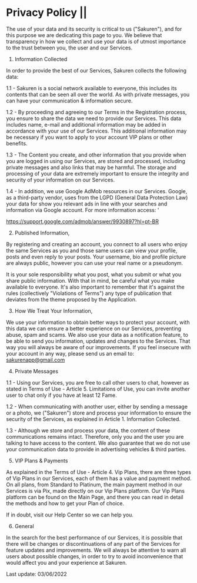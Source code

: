 Privacy Policy ||
====================                    
 The use of your data and its security is critical to us ("Sakuren"), and
 for this purpose we are dedicating this page to you.
 We believe that transparency in how we collect and
 use your data is of utmost importance to the
 trust between you, the user and our Services.

1. Information Collected

In order to provide the best of our Services,
Sakuren collects the following data:

1.1 - Sakuren is a social network available to everyone,
this includes its contents that can be seen all over the world.
As with private messages, you can have
your communication & information secure.

1.2 - By proceeding and agreeing to our Terms in the Registration process,
 you ensure to share the data we need
to provide our Services. This data includes name,
e-mail and additional information may be added
in accordance with your use of our Services. This additional information
may be necessary if you want to apply to your account
VIP plans or other benefits.

1.3 - The Content you create, and other information
that you provide when you are logged in using our Services,
are stored and processed, including private messages
and also links that may be harmful. The storage and processing of your data
are extremely important to ensure the integrity and security of your information on our Services.

1.4 - In addition, we use Google AdMob resources in our Services.
Google, as a third-party vendor, uses from the
LGPD (General Data Protection Law) your data for
show you relevant ads in line with your
searches and information via Google account. For more information access: '

https://support.google.com/admob/answer/9930897?hl=pt-BR

2. Published Information,

By registering and creating an account, you connect to all
users who enjoy the same Services as you
and those same users can view your profile,
posts and even reply to your posts.
Your username, bio and profile picture are always public,
however you can use your real name or a pseudonym.

It is your sole responsibility what you post,
what you submit or what you share public information.
With that in mind, be careful what you make available to everyone.
It's also important to remember that it's against the rules (collectively "Violations of Terms")
any type of publication that deviates from the theme proposed by the Application.

3. How We Treat Your Information,

We use your information to obtain better ways
to protect your account, with this data we can ensure
a better experience on our Services, preventing abuse,
spam and scams. We also use your data as a notification feature,
to be able to send you information, updates and
changes to the Services. That way you will always be aware of our improvements.
If you feel insecure with your account in any way,
please send us an email to: sakurenapp@gmail.com

4. Private Messages

1.1 - Using our Services, you are free to call
other users to chat, however as stated in
Terms of Use - Article 5. Limitations of Use,
you can invite another user to chat only if you have at least 12 Fame.

1.2 - When communicating with another user, either by sending a message or a photo,
we ("Sakuren") store and process your information to ensure
the security of the Services, as explained in Article 1. Information Collected.

1.3 - Although we store and process your data, the content of these communications
remains intact. Therefore, only you and the user you are talking to have access to the content.
We also guarantee that we do not use your communication data to provide in advertising vehicles & third parties.


5. VIP Plans & Payments

As explained in the Terms of Use - Article 4. Vip Plans,
there are three types of Vip Plans in our Services,
each of them has a value and payment method.
On all plans, from Standard to Platinum, the main payment method
in our Services is via Pix, made directly on our Vip Plans platform.
Our Vip Plans platform can be found on the Main Page,
and there you can read in detail the methods and how to get your Plan of choice.

If in doubt, visit our Help Center so we can help you.

6. General

In the search for the best performance of our Services,
it is possible that there will be changes or discontinuations of any part of the Services
for feature updates and improvements.
We will always be attentive to warn all users
about possible changes, in order to try to avoid inconvenience
that would affect you and your experience at Sakuren.

Last update: 03/06/2022
